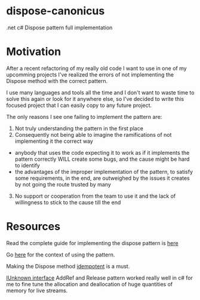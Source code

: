 # dispose-canonicus

.net c# Dispose pattern full implementation

# Motivation

After a recent refactoring of my really old code I want to use in one of my upcomming projects I've realized the errors of not implementing the Dispose method with the correct pattern.

I use many languages and tools all the time and I don't want to waste time to solve this again or look for it anywhere else, so I've decided to write this focused project that I can easily copy to any future project.

The only reasons I see one failing to implement the pattern are:
1. Not truly understanding the pattern in the first place
2. Consequently not being able to imagine the ramifications of not implementing it the correct way
- anybody that uses the code expecting it to work as if it implements the pattern correctly WILL create some bugs, and the cause might be hard to identify
- the advantages of the improper implementation of the pattern, to satisfy some requirements, in the end, are outweighed by the issues it creates by not going the route trusted by many
3. No support or cooperation from the team to use it and the lack of willingness to stick to the cause till the end

# Resources

Read the complete guide for implementing the dispose pattern is [here](https://docs.microsoft.com/en-us/dotnet/standard/garbage-collection/implementing-dispose)

Go [here](https://docs.microsoft.com/en-us/dotnet/standard/garbage-collection/unmanaged) for the context of using the pattern.

Making the Dispose method [idempotent](https://en.wikipedia.org/wiki/Idempotence) is a must.

[IUnknown interface](https://docs.microsoft.com/en-us/windows/win32/api/unknwn/nn-unknwn-iunknown) AddRef and Release pattern worked really well in c# for me to fine tune the allocation and deallocation of huge quantities of memory for live streams.